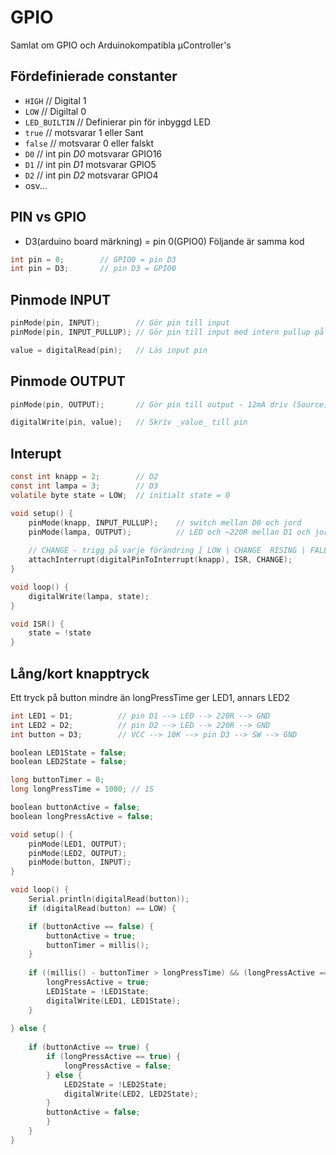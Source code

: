 # GPIO
Samlat om GPIO och Arduinokompatibla µController's

## Fördefinierade constanter
* ```HIGH```		// Digital 1
* ```LOW```		// Digiltal 0
* ```LED_BUILTIN```	// Definierar pin för inbyggd LED
* ```true```		// motsvarar 1 eller Sant
* ```false```		// motsvarar 0 eller falskt
* ```D0```		// int pin *D0* motsvarar GPIO16
* ```D1```		// int pin *D1* motsvarar GPIO5
* ```D2```		// int pin *D2* motsvarar GPIO4
* osv...


## PIN vs GPIO
* D3(arduino board märkning) = pin 0(GPIO0)
Följande är samma kod
```c
int pin = 0; 		// GPIO0 = pin D3
int pin = D3; 		// pin D3 = GPIO0
```


## Pinmode INPUT
```c
pinMode(pin, INPUT);		// Gör pin till input
pinMode(pin, INPUT_PULLUP);	// Gör pin till input med intern pullup på 10k 

value = digitalRead(pin);	// Läs input pin
```

## Pinmode OUTPUT
```c
pinMode(pin, OUTPUT);		// Gör pin till output - 12mA driv (Source) ~20mA jord (Sink)

digitalWrite(pin, value);	// Skriv _value_ till pin
```

## Interupt
```c
const int knapp = 2;		// D2
const int lampa = 3;		// D3
volatile byte state = LOW;	// initialt state = 0

void setup() {
	pinMode(knapp, INPUT_PULLUP);    // switch mellan D0 och jord
	pinMode(lampa, OUTPUT);          // LED och ~220R mellan D1 och jord
   
	// CHANGE - trigg på varje förändring [ LOW | CHANGE  RISING | FALLING | HIGH ]
	attachInterrupt(digitalPinToInterrupt(knapp), ISR, CHANGE);
}

void loop() {
	digitalWrite(lampa, state);
}

void ISR() {
	state = !state
}
```

## Lång/kort knapptryck
Ett tryck på button mindre än longPressTime ger LED1, annars LED2
```c
int LED1 = D1;			// pin D1 --> LED --> 220R --> GND
int LED2 = D2;			// pin D2 --> LED --> 220R --> GND
int button = D3;		// VCC --> 10K --> pin D3 --> SW --> GND

boolean LED1State = false;
boolean LED2State = false;

long buttonTimer = 0;
long longPressTime = 1000; // 1S

boolean buttonActive = false;
boolean longPressActive = false;

void setup() {
	pinMode(LED1, OUTPUT);
	pinMode(LED2, OUTPUT);
	pinMode(button, INPUT);
}

void loop() {
	Serial.println(digitalRead(button));
	if (digitalRead(button) == LOW) {

	if (buttonActive == false) {
		buttonActive = true;
		buttonTimer = millis();
	}
  
	if ((millis() - buttonTimer > longPressTime) && (longPressActive == false)) {
		longPressActive = true;
		LED1State = !LED1State;
		digitalWrite(LED1, LED1State);
	}
  
} else {
  
	if (buttonActive == true) {
		if (longPressActive == true) {
			longPressActive = false;
		} else {
			LED2State = !LED2State;
			digitalWrite(LED2, LED2State);
		}
		buttonActive = false;
		}
  	}
}
```
